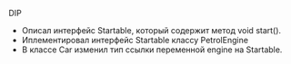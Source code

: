 DIP

* Описал интерфейс Startable, который содержит метод void start().
* Иплементировал интерфейс Startable классу PetrolEngine
* В классе Car изменил тип ссылки переменной engine на Startable.